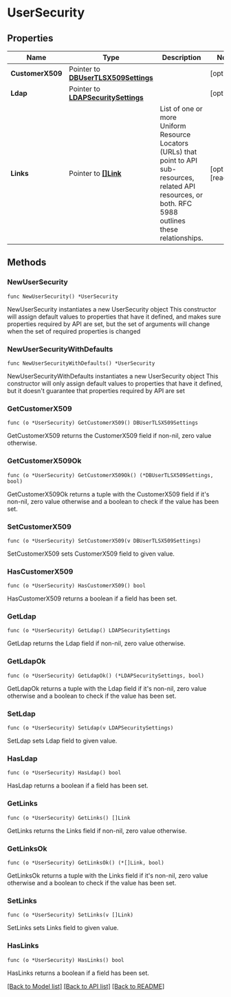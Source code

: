 # UserSecurity

## Properties

Name | Type | Description | Notes
------------ | ------------- | ------------- | -------------
**CustomerX509** | Pointer to [**DBUserTLSX509Settings**](DBUserTLSX509Settings.md) |  | [optional] 
**Ldap** | Pointer to [**LDAPSecuritySettings**](LDAPSecuritySettings.md) |  | [optional] 
**Links** | Pointer to [**[]Link**](Link.md) | List of one or more Uniform Resource Locators (URLs) that point to API sub-resources, related API resources, or both. RFC 5988 outlines these relationships. | [optional] [readonly] 

## Methods

### NewUserSecurity

`func NewUserSecurity() *UserSecurity`

NewUserSecurity instantiates a new UserSecurity object
This constructor will assign default values to properties that have it defined,
and makes sure properties required by API are set, but the set of arguments
will change when the set of required properties is changed

### NewUserSecurityWithDefaults

`func NewUserSecurityWithDefaults() *UserSecurity`

NewUserSecurityWithDefaults instantiates a new UserSecurity object
This constructor will only assign default values to properties that have it defined,
but it doesn't guarantee that properties required by API are set

### GetCustomerX509

`func (o *UserSecurity) GetCustomerX509() DBUserTLSX509Settings`

GetCustomerX509 returns the CustomerX509 field if non-nil, zero value otherwise.

### GetCustomerX509Ok

`func (o *UserSecurity) GetCustomerX509Ok() (*DBUserTLSX509Settings, bool)`

GetCustomerX509Ok returns a tuple with the CustomerX509 field if it's non-nil, zero value otherwise
and a boolean to check if the value has been set.

### SetCustomerX509

`func (o *UserSecurity) SetCustomerX509(v DBUserTLSX509Settings)`

SetCustomerX509 sets CustomerX509 field to given value.

### HasCustomerX509

`func (o *UserSecurity) HasCustomerX509() bool`

HasCustomerX509 returns a boolean if a field has been set.
### GetLdap

`func (o *UserSecurity) GetLdap() LDAPSecuritySettings`

GetLdap returns the Ldap field if non-nil, zero value otherwise.

### GetLdapOk

`func (o *UserSecurity) GetLdapOk() (*LDAPSecuritySettings, bool)`

GetLdapOk returns a tuple with the Ldap field if it's non-nil, zero value otherwise
and a boolean to check if the value has been set.

### SetLdap

`func (o *UserSecurity) SetLdap(v LDAPSecuritySettings)`

SetLdap sets Ldap field to given value.

### HasLdap

`func (o *UserSecurity) HasLdap() bool`

HasLdap returns a boolean if a field has been set.
### GetLinks

`func (o *UserSecurity) GetLinks() []Link`

GetLinks returns the Links field if non-nil, zero value otherwise.

### GetLinksOk

`func (o *UserSecurity) GetLinksOk() (*[]Link, bool)`

GetLinksOk returns a tuple with the Links field if it's non-nil, zero value otherwise
and a boolean to check if the value has been set.

### SetLinks

`func (o *UserSecurity) SetLinks(v []Link)`

SetLinks sets Links field to given value.

### HasLinks

`func (o *UserSecurity) HasLinks() bool`

HasLinks returns a boolean if a field has been set.

[[Back to Model list]](../README.md#documentation-for-models) [[Back to API list]](../README.md#documentation-for-api-endpoints) [[Back to README]](../README.md)


